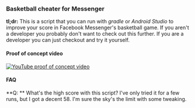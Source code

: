 ### Basketball cheater for Messenger
**tl;dr:** This is a script that you can run with *gradle* or *Android Studio* to improve your score in Facebook
Messenger's basketball game. If you aren't a developer you probably don't want to check out this further. If you are a
developer you can just checkout and try it yourself.

#### Proof of concept video
[![YouTube proof of concept video](http://img.youtube.com/vi/UyDFA-th3r0/0.jpg)](http://www.youtube.com/watch?v=UyDFA-th3r0)

#### FAQ
**Q: ** What's the high score with this script? I've only tried it for a few runs, but I got a decent 58. I'm sure the
sky's the limit with some tweaking.
